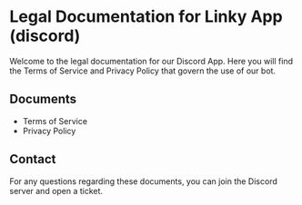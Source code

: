 # Legal Documentation for Linky App (discord)

Welcome to the legal documentation for our Discord App. Here you will find the Terms of Service and Privacy Policy that govern the use of our bot.

## Documents

- Terms of Service
- Privacy Policy

## Contact

For any questions regarding these documents, you can join the Discord server and open a ticket.
